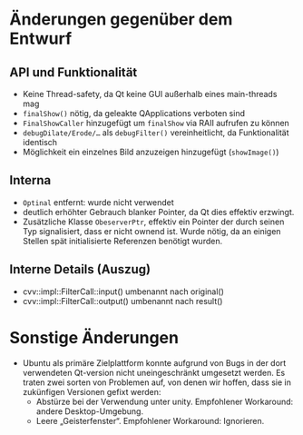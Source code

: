 Änderungen gegenüber dem Entwurf
================================

API und Funktionalität
----------------------

* Keine Thread-safety, da Qt keine GUI außerhalb eines main-threads mag
* `finalShow()` nötig, da geleakte QApplications verboten sind
* `FinalShowCaller` hinzugefügt um `finalShow` via RAII aufrufen zu können
* `debugDilate/Erode/…` als `debugFilter()` vereinheitlicht, da Funktionalität identisch
* Möglichkeit ein einzelnes Bild anzuzeigen hinzugefügt (`showImage()`)

Interna
-------

* `Optinal` entfernt: wurde nicht verwendet
* deutlich erhöhter Gebrauch blanker Pointer, da Qt dies effektiv erzwingt.
* Zusätzliche Klasse `ObeserverPtr`, effektiv ein Pointer der durch seinen Typ signalisiert, dass er nicht
  ownend ist. Wurde nötig, da an einigen Stellen spät initialisierte Referenzen benötigt wurden.

Interne Details (Auszug)
------------------------

* cvv::impl::FilterCall::input() umbenannt nach original()
* cvv::impl::FilterCall::output() umbenannt nach result()

Sonstige Änderungen
===================

* Ubuntu als primäre Zielplattform konnte aufgrund von Bugs in der dort verwendeten Qt-version nicht
  uneingeschränkt umgesetzt werden. Es traten zwei sorten von Problemen auf, von denen wir hoffen,
  dass sie in zukünfigen Versionen gefixt werden:
	* Abstürze bei der Verwendung unter unity. Empfohlener Workaround: andere Desktop-Umgebung.
	* Leere „Geisterfenster“. Empfohlener Workaround: Ignorieren.
